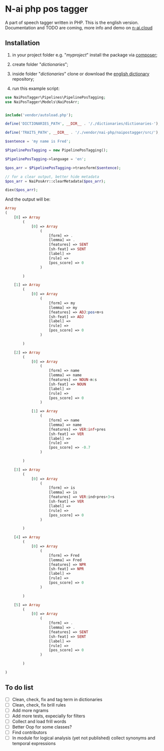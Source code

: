 # N-ai php pos tagger

A part of speech tagger written in PHP.
This is the english version. Documentation and TODO are coming, more info and demo on [n-ai.cloud]

## Installation

1. in your project folder e.g. "_myproject_" install the package via [composer];

2. create folder "_dictionaries_";

3. inside folder "_dictionaries_" clone or download the [english dictionary] repository;

4. run this example script:

```php
use NaiPosTagger\Pipelines\PipelinePosTagging;
use NaiPosTagger\Models\NaiPosArr;


include('vendor/autoload.php');

define('DICTIONARIES_PATH', __DIR__ . '/./dictionaries/dictionaries-');

define('TRAITS_PATH', __DIR__ . '/./vendor/nai-php/naipostagger/src/');

$sentence = 'my name is Fred';

$PipelinePosTagging = new PipelinePosTagging();

$PipelinePosTagging->language = 'en';

$pos_arr = $PipelinePosTagging->transform($sentence);

// for a clear output, better hide metadata
$pos_arr = NaiPosArr::clearMetadata($pos_arr);

diex($pos_arr);

```


And the output will be:

```php
Array
(
    [0] => Array
        (
            [0] => Array
                (
                    [form] => .
                    [lemma] => .
                    [features] => SENT
                    [sh-feat] => SENT
                    [label] => 
                    [rule] => 
                    [pos_score] => 0
                )

        )

    [1] => Array
        (
            [0] => Array
                (
                    [form] => my
                    [lemma] => my
                    [features] => ADJ:pos+m+s
                    [sh-feat] => ADJ
                    [label] => 
                    [rule] => 
                    [pos_score] => 0
                )

        )

    [2] => Array
        (
            [0] => Array
                (
                    [form] => name
                    [lemma] => name
                    [features] => NOUN-m:s
                    [sh-feat] => NOUN
                    [label] => 
                    [rule] => 
                    [pos_score] => 0
                )

            [1] => Array
                (
                    [form] => name
                    [lemma] => name
                    [features] => VER:inf+pres
                    [sh-feat] => VER
                    [label] => 
                    [rule] => 
                    [pos_score] => -0.7
                )

        )

    [3] => Array
        (
            [0] => Array
                (
                    [form] => is
                    [lemma] => is
                    [features] => VER:ind+pres+3+s
                    [sh-feat] => VER
                    [label] => 
                    [rule] => 
                    [pos_score] => 0
                )

        )

    [4] => Array
        (
            [0] => Array
                (
                    [form] => Fred
                    [lemma] => Fred
                    [features] => NPR
                    [sh-feat] => NPR
                    [label] => 
                    [rule] => 
                    [pos_score] => 0
                )

        )

    [5] => Array
        (
            [0] => Array
                (
                    [form] => .
                    [lemma] => .
                    [features] => SENT
                    [sh-feat] => SENT
                    [label] => 
                    [rule] => 
                    [pos_score] => 0
                )

        )

)
```

## To do list

- [ ] Clean, check, fix and tag term in dictionaries
- [ ] Clean, check, fix brill rules
- [ ] Add more ngrams
- [ ] Add more tests, expecially for filters
- [ ] Collect and load frill words
- [ ] Better Oop for some classes?
- [ ] Find contributors
- [ ] In module for logical analysis (yet not published) collect synonyms and temporal expressions

[n-ai.cloud]: https://www.n-ai.cloud
[english dictionary]: https://github.com/nai-php/databases.git
[composer]: https://packagist.org/packages/nai-php/naipostagger
